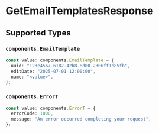 # GetEmailTemplatesResponse


## Supported Types

### `components.EmailTemplate`

```typescript
const value: components.EmailTemplate = {
  uuid: "123e4567-6182-42b8-8d80-2306ff1d85fb",
  editDate: "2025-07-01 12:00:00",
  name: "<value>",
};
```

### `components.ErrorT`

```typescript
const value: components.ErrorT = {
  errorCode: 1000,
  message: "An error occurred completing your request",
};
```

